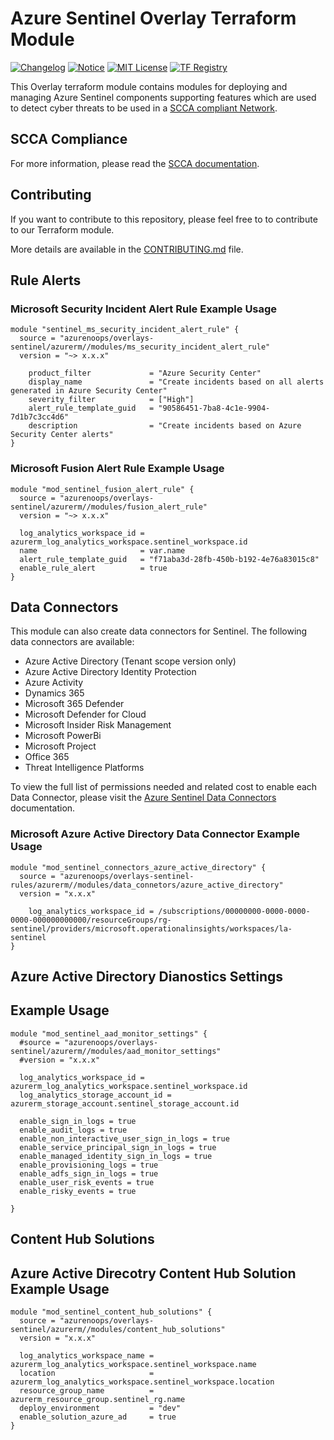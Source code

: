 # Azure Sentinel Overlay Terraform Module

[![Changelog](https://img.shields.io/badge/changelog-release-green.svg)](CHANGELOG.md) [![Notice](https://img.shields.io/badge/notice-copyright-yellow.svg)](NOTICE) [![MIT License](https://img.shields.io/badge/license-MIT-orange.svg)](LICENSE) [![TF Registry](https://img.shields.io/badge/terraform-registry-blue.svg)](https://registry.terraform.io/modules/azurenoops/overlays-sentinel/azurerm/)

This Overlay terraform module contains modules for deploying and managing Azure Sentinel components supporting features which are used to detect cyber threats to be used in a [SCCA compliant Network](https://registry.terraform.io/modules/azurenoops/overlays-management-hub/azurerm/latest).

## SCCA Compliance

For more information, please read the [SCCA documentation](https://docs.microsoft.com/en-us/azure/azure-government/documentation-government-get-started-connect-with-cli).

## Contributing

If you want to contribute to this repository, please feel free to to contribute to our Terraform module.

More details are available in the [CONTRIBUTING.md](./CONTRIBUTING.md#pull-request-process) file.

## Rule Alerts

### Microsoft Security Incident Alert Rule Example Usage

```hcl  
module "sentinel_ms_security_incident_alert_rule" {  
  source = "azurenoops/overlays-sentinel/azurerm//modules/ms_security_incident_alert_rule"  
  version = "~> x.x.x"  
  
    product_filter             = "Azure Security Center"
    display_name               = "Create incidents based on all alerts generated in Azure Security Center"
    severity_filter            = ["High"]
    alert_rule_template_guid   = "90586451-7ba8-4c1e-9904-7d1b7c3cc4d6"
    description                = "Create incidents based on Azure Security Center alerts"
}
```

### Microsoft Fusion Alert Rule Example Usage

```hcl  
module "mod_sentinel_fusion_alert_rule" {  
  source = "azurenoops/overlays-sentinel/azurerm//modules/fusion_alert_rule"  
  version = "~> x.x.x"  
  
  log_analytics_workspace_id = azurerm_log_analytics_workspace.sentinel_workspace.id
  name                       = var.name
  alert_rule_template_guid   = "f71aba3d-28fb-450b-b192-4e76a83015c8"
  enable_rule_alert          = true
}
```

## Data Connectors

This module can also create data connectors for Sentinel. The following data connectors are available:

- Azure Active Directory (Tenant scope version only)
- Azure Active Directory Identity Protection  
- Azure Activity
- Dynamics 365
- Microsoft 365 Defender
- Microsoft Defender for Cloud
- Microsoft Insider Risk Management
- Microsoft PowerBi
- Microsoft Project
- Office 365
- Threat Intelligence Platforms

To view the full list of permissions needed and related cost to enable each Data Connector, please visit the [Azure Sentinel Data Connectors](https://docs.microsoft.com/en-us/azure/sentinel/connect-data-sources) documentation.

### Microsoft Azure Active Directory Data Connector Example Usage

```hcl  
module "mod_sentinel_connectors_azure_active_directory" {  
  source = "azurenoops/overlays-sentinel-rules/azurerm//modules/data_connetors/azure_active_directory"  
  version = "x.x.x"  
  
    log_analytics_workspace_id = /subscriptions/00000000-0000-0000-0000-000000000000/resourceGroups/rg-sentinel/providers/microsoft.operationalinsights/workspaces/la-sentinel
}
```

## Azure Active Directory Dianostics Settings

## Example Usage

```hcl  
module "mod_sentinel_aad_monitor_settings" {
  #source = "azurenoops/overlays-sentinel/azurerm//modules/aad_monitor_settings"  
  #version = "x.x.x"  
  
  log_analytics_workspace_id = azurerm_log_analytics_workspace.sentinel_workspace.id
  log_analytics_storage_account_id = azurerm_storage_account.sentinel_storage_account.id

  enable_sign_in_logs = true
  enable_audit_logs = true
  enable_non_interactive_user_sign_in_logs = true
  enable_service_principal_sign_in_logs = true
  enable_managed_identity_sign_in_logs = true
  enable_provisioning_logs = true
  enable_adfs_sign_in_logs = true
  enable_user_risk_events = true
  enable_risky_events = true

}
```

## Content Hub Solutions

## Azure Active Direcotry Content Hub Solution Example Usage

```hcl  
module "mod_sentinel_content_hub_solutions" {
  source = "azurenoops/overlays-sentinel/azurerm//modules/content_hub_solutions"  
  version = "x.x.x"  
  
  log_analytics_workspace_name = azurerm_log_analytics_workspace.sentinel_workspace.name
  location                     = azurerm_log_analytics_workspace.sentinel_workspace.location
  resource_group_name          = azurerm_resource_group.sentinel_rg.name
  deploy_environment           = "dev"
  enable_solution_azure_ad     = true
}
```
